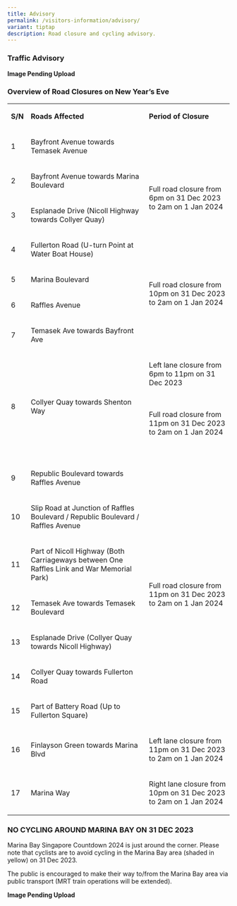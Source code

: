 ```yaml
---
title: Advisory
permalink: /visitors-information/advisory/
variant: tiptap
description: Road closure and cycling advisory.
---
```

<h3>Traffic Advisory</h3><p><strong>Image Pending Upload</strong></p><h3>Overview of Road Closures on New Year’s Eve</h3><table><tbody><tr><td rowspan="1" colspan="1"><p><strong>S/N</strong></p></td><td rowspan="1" colspan="1"><p><strong>Roads Affected</strong></p></td><td rowspan="1" colspan="1"><p><strong>Period of Closure</strong></p></td></tr><tr><td rowspan="1" colspan="1"><p>1</p></td><td rowspan="1" colspan="1"><p>Bayfront Avenue towards Temasek Avenue</p></td><td rowspan="4" colspan="1"><p>Full road closure from 6pm on 31 Dec 2023 to 2am on 1 Jan 2024</p></td></tr><tr><td rowspan="1" colspan="1"><p>2</p></td><td rowspan="1" colspan="1"><p>Bayfront Avenue towards Marina Boulevard</p></td></tr><tr><td rowspan="1" colspan="1"><p>3</p></td><td rowspan="1" colspan="1"><p>Esplanade Drive (Nicoll Highway towards Collyer Quay)</p></td></tr><tr><td rowspan="1" colspan="1"><p>4</p></td><td rowspan="1" colspan="1"><p>Fullerton Road (U-turn Point at Water Boat House)</p></td></tr><tr><td rowspan="1" colspan="1"><p>5</p></td><td rowspan="1" colspan="1"><p>Marina Boulevard</p></td><td rowspan="3" colspan="1"><p>Full road closure from 10pm on 31 Dec 2023 to 2am on 1 Jan 2024</p><p>&nbsp;</p><p>&nbsp;</p></td></tr><tr><td rowspan="1" colspan="1"><p>6</p></td><td rowspan="1" colspan="1"><p>Raffles Avenue</p></td></tr><tr><td rowspan="1" colspan="1"><p>7</p></td><td rowspan="1" colspan="1"><p>Temasek Ave towards Bayfront Ave</p></td></tr><tr><td rowspan="1" colspan="1"><p>8</p></td><td rowspan="1" colspan="1"><p>Collyer Quay towards Shenton Way</p></td><td rowspan="1" colspan="1"><p>Left lane closure from 6pm to 11pm on 31 Dec 2023</p><p>&nbsp;</p><p>Full road closure from 11pm on 31 Dec 2023 to 2am on 1 Jan 2024</p><p>&nbsp;</p></td></tr><tr><td rowspan="1" colspan="1"><p>9</p></td><td rowspan="1" colspan="1"><p>Republic Boulevard towards Raffles Avenue</p></td><td rowspan="7" colspan="1"><p>Full road closure from 11pm on 31 Dec 2023 to 2am on 1 Jan 2024</p></td></tr><tr><td rowspan="1" colspan="1"><p>10</p></td><td rowspan="1" colspan="1"><p>Slip Road at Junction of Raffles Boulevard / Republic Boulevard / Raffles Avenue</p></td></tr><tr><td rowspan="1" colspan="1"><p>11</p></td><td rowspan="1" colspan="1"><p>Part of Nicoll Highway (Both Carriageways between One Raffles Link and War Memorial Park)</p></td></tr><tr><td rowspan="1" colspan="1"><p>12</p></td><td rowspan="1" colspan="1"><p>Temasek Ave towards Temasek Boulevard</p></td></tr><tr><td rowspan="1" colspan="1"><p>13</p></td><td rowspan="1" colspan="1"><p>Esplanade Drive (Collyer Quay towards Nicoll Highway)</p></td></tr><tr><td rowspan="1" colspan="1"><p>14</p></td><td rowspan="1" colspan="1"><p>Collyer Quay towards Fullerton Road</p></td></tr><tr><td rowspan="1" colspan="1"><p>15</p></td><td rowspan="1" colspan="1"><p>Part of Battery Road (Up to Fullerton Square)</p></td></tr><tr><td rowspan="1" colspan="1"><p>16</p></td><td rowspan="1" colspan="1"><p>Finlayson Green towards Marina Blvd</p></td><td rowspan="1" colspan="1"><p>Left lane closure from 11pm on 31 Dec 2023 to 2am on 1 Jan 2024</p></td></tr><tr><td rowspan="1" colspan="1"><p>17</p></td><td rowspan="1" colspan="1"><p>Marina Way</p></td><td rowspan="1" colspan="1"><p>Right lane closure from 10pm on 31 Dec 2023 to 2am on 1 Jan 2024</p></td></tr></tbody></table><h3>NO CYCLING AROUND MARINA BAY ON 31 DEC 2023</h3><p>Marina Bay Singapore Countdown 2024 is just around the corner. Please note that cyclists are to avoid cycling in the Marina Bay area (shaded in yellow) on 31 Dec 2023.</p><p>The public is encouraged to make their way to/from the Marina Bay area via public transport (MRT train operations will be extended).</p><p><strong>Image Pending Upload</strong></p>
